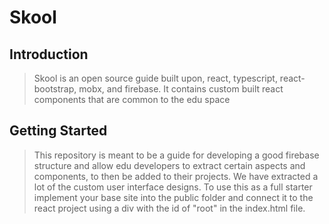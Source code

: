 # Skool
## Introduction 
> Skool is an open source guide built upon, react, typescript, react-bootstrap, mobx, and firebase. It contains custom built react components that are common to the edu space

## Getting Started
> This repository is meant to be a guide for developing a good firebase structure and allow edu developers to extract certain aspects and components, to then be added to their projects.  We have extracted a lot of the custom user interface designs. To use this as a full starter implement your base site into the public folder and connect it to the react project using a div with the id of "root" in the index.html file.